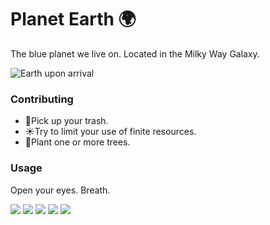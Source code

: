 # Planet Earth 🌍
The blue planet we live on. Located in the Milky Way Galaxy.

![Earth upon arrival](https://files-avgfmhseif.now.sh/nasa-53884-unsplash.jpg)

### Contributing
* 🚯Pick up your trash.
* ☀️Try to limit your use of finite resources.
* 🌳Plant one or more trees.

### Usage
Open your eyes. Breath.

![](https://files-avgfmhseif.now.sh/niilo-isotalo-379496-unsplash.jpg)
![](https://files-avgfmhseif.now.sh/jakob-owens-772283-unsplash.jpg)
![](https://files-avgfmhseif.now.sh/qingbao-meng-330658-unsplash.jpg)
![](https://files-avgfmhseif.now.sh/mark-koch-526791-unsplash.jpg)
![](https://files-avgfmhseif.now.sh/roi-dimor-428773-unsplash.jpg)

